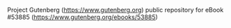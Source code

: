 Project Gutenberg (https://www.gutenberg.org) public repository for
eBook #53885 (https://www.gutenberg.org/ebooks/53885)
